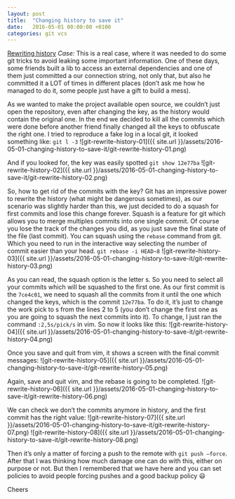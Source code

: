 ```yaml
---
layout: post
title:  "Changing history to save it"
date:   2016-05-01 00:00:00 +0100
categories: git vcs
---
```

[Rewriting history](https://git-scm.com/book/en/v2/Git-Tools-Rewriting-History)
_Case:_ This is a real case, where it was needed to do some git tricks to avoid leaking some important information. One of these days, some friends built a lib to access an external dependencies and one of them just committed a our connection string, not only that, but also he committed it a LOT of times in different places (don’t ask me how he managed to do it, some people just have a gift to build a mess).
<!--more-->
As we wanted to make the project available open source, we couldn’t just open the repository, even after changing the key, as the history would contain the original one. In the end we decided to kill all the commits which were done before another friend finally changed all the keys to obfuscate the right one. I tried to reproduce a fake log in a local git, it looked something like: `git l -3`
![git-rewrite-history-01]({{ site.url }}/assets/2016-05-01-changing-history-to-save-it/git-rewrite-history-01.png)

And if you looked for, the key was easily spotted `git show 12e77ba`
![git-rewrite-history-02]({{ site.url }}/assets/2016-05-01-changing-history-to-save-it/git-rewrite-history-02.png)

So, how to get rid of the commits with the key? Git has an impressive power to rewrite the history (what might be dangerous sometimes), as our scenario was slightly harder than this, we just decided to do a squash for first commits and lose this change forever.
Squash is a feature for git which allows you to merge multiples commits into one single commit. Of course you lose the track of the changes you did, as you just save the final state of the file (last commit).
You can squash using the `rebase` command from git. Which you need to run in the interactive way selecting the number of commit easier than your head. `git rebase -i HEAD~8`
![git-rewrite-history-03]({{ site.url }}/assets/2016-05-01-changing-history-to-save-it/git-rewrite-history-03.png)

As you can read, the squash option is the letter s. So you need to select all your commits which will be squashed to the first one. As our first commit is the `7ce4c01`, we need to squash all the commits from it until the one which changed the keys, which is the commit `12e77ba`. To do it, it’s just to change the work pick to s from the lines 2 to 5 (you don’t change the first one as you are going to squash the next commits into it). To change, I just ran the command `:2,5s/pick/s` in vim. So now it looks like this:
![git-rewrite-history-04]({{ site.url }}/assets/2016-05-01-changing-history-to-save-it/git-rewrite-history-04.png)

Once you save and quit from vim, it shows a screen with the final commit messages:
![git-rewrite-history-05]({{ site.url }}/assets/2016-05-01-changing-history-to-save-it/git-rewrite-history-05.png)

Again, save and quit vim, and the rebase is going to be completed.
![git-rewrite-history-06]({{ site.url }}/assets/2016-05-01-changing-history-to-save-it/git-rewrite-history-06.png)

We can check we don’t the commits anymore in history, and the first commit has the right value:
![git-rewrite-history-07]({{ site.url }}/assets/2016-05-01-changing-history-to-save-it/git-rewrite-history-07.png)
![git-rewrite-history-08]({{ site.url }}/assets/2016-05-01-changing-history-to-save-it/git-rewrite-history-08.png)

Then it’s only a matter of forcing a push to the remote with `git push —force`. After that I was thinking how much damage one can do with this, either on purpose or not.
But then I remembered that we have here and you can set policies to avoid people forcing pushes and a good backup policy 😃

Cheers
